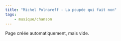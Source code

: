 ```yaml
---
title: "Michel Polnareff - La poupée qui fait non"
tags:
    - musique/chanson
---
```


Page créée automatiquement, mais vide.
